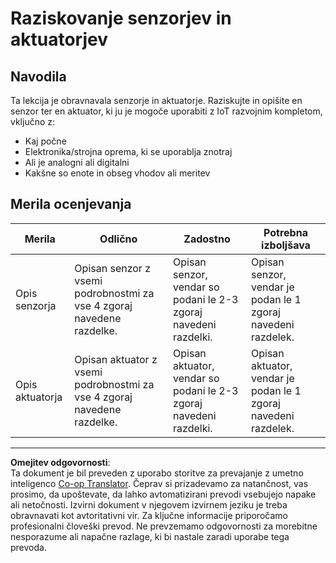 <!--
CO_OP_TRANSLATOR_METADATA:
{
  "original_hash": "c5a568320b1159394108544807895337",
  "translation_date": "2025-08-28T14:17:41+00:00",
  "source_file": "1-getting-started/lessons/3-sensors-and-actuators/assignment.md",
  "language_code": "sl"
}
-->
# Raziskovanje senzorjev in aktuatorjev

## Navodila

Ta lekcija je obravnavala senzorje in aktuatorje. Raziskujte in opišite en senzor ter en aktuator, ki ju je mogoče uporabiti z IoT razvojnim kompletom, vključno z:

* Kaj počne
* Elektronika/strojna oprema, ki se uporablja znotraj
* Ali je analogni ali digitalni
* Kakšne so enote in obseg vhodov ali meritev

## Merila ocenjevanja

| Merila | Odlično | Zadostno | Potrebna izboljšava |
| ------- | -------- | -------- | ------------------- |
| Opis senzorja | Opisan senzor z vsemi podrobnostmi za vse 4 zgoraj navedene razdelke. | Opisan senzor, vendar so podani le 2-3 zgoraj navedeni razdelki. | Opisan senzor, vendar je podan le 1 zgoraj navedeni razdelek. |
| Opis aktuatorja | Opisan aktuator z vsemi podrobnostmi za vse 4 zgoraj navedene razdelke. | Opisan aktuator, vendar so podani le 2-3 zgoraj navedeni razdelki. | Opisan aktuator, vendar je podan le 1 zgoraj navedeni razdelek. |

---

**Omejitev odgovornosti**:  
Ta dokument je bil preveden z uporabo storitve za prevajanje z umetno inteligenco [Co-op Translator](https://github.com/Azure/co-op-translator). Čeprav si prizadevamo za natančnost, vas prosimo, da upoštevate, da lahko avtomatizirani prevodi vsebujejo napake ali netočnosti. Izvirni dokument v njegovem izvirnem jeziku je treba obravnavati kot avtoritativni vir. Za ključne informacije priporočamo profesionalni človeški prevod. Ne prevzemamo odgovornosti za morebitne nesporazume ali napačne razlage, ki bi nastale zaradi uporabe tega prevoda.